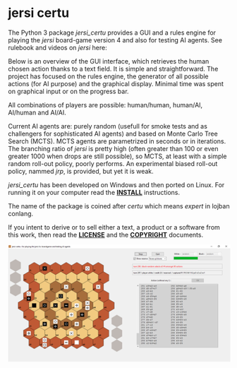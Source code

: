 # jersi certu

The Python 3 package *jersi_certu* provides a GUI and a rules engine for playing the *jersi* board-game version 4 and also for testing AI agents. See rulebook and videos on *jersi*  here: [](https://github.com/LucasBorboleta/jersi)

Below is an overview of the GUI interface, which retrieves the human chosen action thanks to a text field. It is simple and straightforward. The project has focused on the rules engine, the generator of all possible actions (for AI purpose) and the graphical display. Minimal time was spent on graphical input or on the progress bar.

All combinations of players are possible: human/human, human/AI, AI/human and AI/AI. 

Current AI agents are: purely random (usefull for smoke tests and as challengers for sophisticated AI agents) and based on Monte Carlo Tree Search (MCTS). MCTS agents are parametrized in seconds or in iterations. The branching ratio of *jersi* is pretty high (often greater than 100 or even greater 1000 when drops are still possible), so MCTS, at least with a simple random roll-out policy, poorly performs. An experimental biased roll-out policy, nammed *jrp*, is provided, but yet it is weak.

*jersi_certu* has been developed on Windows and then ported on Linux. For running it on your computer read the [**INSTALL**](./docs/INSTALL.md) instructions.

The name of the package is coined after *certu* which means *expert* in lojban conlang.

If you intent to derive or to sell either a text, a product or a software from this work, then read the [**LICENSE**](./docs/LICENSE.txt) and the  [**COPYRIGHT**](./docs/COPYRIGHT.md)  documents.

![](./docs/jersi-scene.png)

